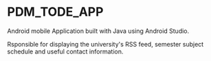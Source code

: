 # PDM_TODE_APP

Android mobile Application built with Java using Android Studio.

Rsponsible for displaying the university's RSS feed, semester subject schedule and useful contact information.
